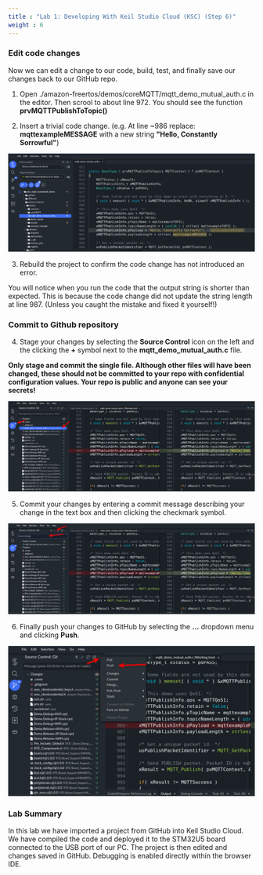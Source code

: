 ```yaml
---
title : "Lab 1: Developing With Keil Studio Cloud (KSC) (Step 6)"
weight : 6
---
```


### Edit code changes

Now we can edit a change to our code, build, test, and finally save our changes back to our GitHub repo.

1. Open ./amazon-freertos/demos/coreMQTT/mqtt_demo_mutual_auth.c in the editor. Then scrool to about line 972. You should see the function **prvMQTTPublishToTopic()**

2. Insert a trivial code change. (e.g. At line ~986 replace: **mqttexampleMESSAGE** with a new string **"Hello, Constantly Sorrowful"**)

![u5 edit hello](/static/u5_edit_hello.png)

3. Rebuild the project to confirm the code change has not introduced an error.

You will notice when you run the code that the output string is shorter than expected. This is because the code change did not update the string length at line 987. (Unless you caught the mistake and fixed it yourself!)

### Commit to Github repository

4. Stage your changes by selecting the **Source Control** icon on the left and the clicking the **+** symbol next to the **mqtt_demo_mutual_auth.c** file.

**Only stage and commit the single file. Although other files will have been changed, these should not be committed to your repo with confidential configuration values. Your repo is public and anyone can see your secrets!**

![u5 stage](/static/u5_stage.png)

5. Commit your changes by entering a commit message describing your change in the text box and then clicking the checkmark symbol.

![ksc commit](/static/u5_commit.png)

6. Finally push your changes to GitHub by selecting the **...** dropdown menu and clicking **Push**.

![ksc push](/static/u5_push.png)

### Lab Summary

In this lab we have imported a project from GitHub into Keil Studio Cloud. We have compiled the code and deployed it to the STM32U5 board connected to the USB port of our PC. The project is then edited and changes saved in GitHub. Debugging is enabled directly within the browser IDE.